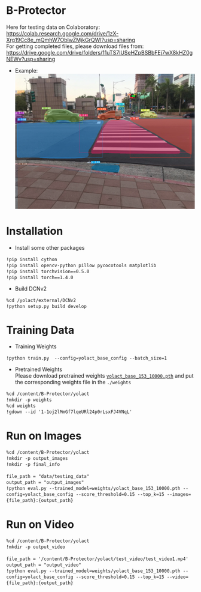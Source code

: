 # B-Protector
Here for testing data on Colaboratory:  
https://colab.research.google.com/drive/1zX-Xrg19Cc8e_mQmhW7ObIwZMjkGrQWI?usp=sharing  
For getting completed files, please download files from:  
https://drive.google.com/drive/folders/11uTS7lUSeHZpBSBbFEj7wX8kHZ0gNEWv?usp=sharing  
- Example:   
![img](example_image.png)

# Installation
- Install some other packages
```
!pip install cython
!pip install opencv-python pillow pycocotools matplotlib
!pip install torchvision==0.5.0
!pip install torch==1.4.0
```
- Build DCNv2
```
%cd /yolact/external/DCNv2
!python setup.py build develop
```

# Training Data
- Training Weights
```
!python train.py  --config=yolact_base_config --batch_size=1
```
- Pretrained Weights  
Please download pretrained weights [` yolact_base_153_10000.pth `](https://drive.google.com/file/d/1-1oj2lMmGf7lqeURl24p0rLsxFJ4VNqL/view?usp=sharing) and put the corresponding weights file in the ` ./weights `
```
%cd /content/B-Protector/yolact
!mkdir -p weights
%cd weights
!gdown --id '1-1oj2lMmGf7lqeURl24p0rLsxFJ4VNqL'
```
# Run on Images
```
%cd /content/B-Protector/yolact
!mkdir -p output_images
!mkdir -p final_info

file_path = "data/testing_data"
output_path = "output_images"
!python eval.py --trained_model=weights/yolact_base_153_10000.pth --config=yolact_base_config --score_threshold=0.15 --top_k=15 --images={file_path}:{output_path}
```

# Run on Video
```
%cd /content/B-Protector/yolact
!mkdir -p output_video

file_path = '/content/B-Protector/yolact/test_video/test_video1.mp4'
output_path = "output_video"
!python eval.py --trained_model=weights/yolact_base_153_10000.pth --config=yolact_base_config --score_threshold=0.15 --top_k=15 --video={file_path}:{output_path}
```
